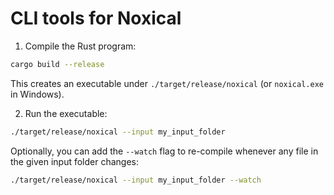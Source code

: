 # CLI tools for Noxical

1. Compile the Rust program:

```bash
cargo build --release
```

This creates an executable under `./target/release/noxical` (or `noxical.exe` in Windows).

2. Run the executable:

```bash
./target/release/noxical --input my_input_folder
```

Optionally, you can add the `--watch` flag to re-compile whenever any file in the given input folder changes:

```bash
./target/release/noxical --input my_input_folder --watch
```
